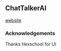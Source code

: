 ## ChatTalkerAI

[website](https://meganxli.github.io/ChatTalkerAI/)

### Acknowledgements

Thanks Hexschool for UI
